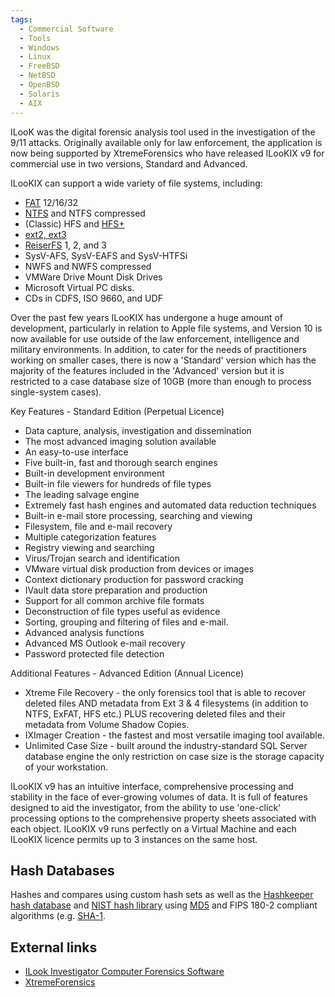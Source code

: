 ```yaml
---
tags:
  - Commercial Software
  - Tools
  - Windows
  - Linux
  - FreeBSD
  - NetBSD
  - OpenBSD
  - Solaris
  - AIX
---
```

ILooK was the digital forensic analysis tool used in the investigation
of the 9/11 attacks. Originally available only for law enforcement, the
application is now being supported by XtremeForensics who have released
ILooKIX v9 for commercial use in two versions, Standard and Advanced.

ILooKIX can support a wide variety of file systems, including:
* [FAT](fat.md) 12/16/32
* [NTFS](ntfs.md) and NTFS compressed
* (Classic) HFS and [HFS+](hfs+.md)
* [ext2, ext3](extended_file_system_(ext).md)
* [ReiserFS](reiserfs.md) 1, 2, and 3
* SysV-AFS, SysV-EAFS and SysV-HTFSi
* NWFS and NWFS compressed
* VMWare Drive Mount Disk Drives
* Microsoft Virtual PC disks.
* CDs in CDFS, ISO 9660, and UDF

Over the past few years ILooKIX has undergone a huge amount of
development, particularly in relation to Apple file systems, and Version
10 is now available for use outside of the law enforcement, intelligence
and military environments. In addition, to cater for the needs of
practitioners working on smaller cases, there is now a 'Standard'
version which has the majority of the features included in the
'Advanced' version but it is restricted to a case database size of 10GB
(more than enough to process single-system cases).

Key Features - Standard Edition (Perpetual Licence)

* Data capture, analysis, investigation and dissemination
* The most advanced imaging solution available
* An easy-to-use interface
* Five built-in, fast and thorough search engines
* Built-in development environment
* Built-in file viewers for hundreds of file types
* The leading salvage engine
* Extremely fast hash engines and automated data reduction techniques
* Built-in e-mail store processing, searching and viewing
* Filesystem, file and e-mail recovery
* Multiple categorization features
* Registry viewing and searching
* Virus/Trojan search and identification
* VMware virtual disk production from devices or images
* Context dictionary production for password cracking
* IVault data store preparation and production
* Support for all common archive file formats
* Deconstruction of file types useful as evidence
* Sorting, grouping and filtering of files and e-mail.
* Advanced analysis functions
* Advanced MS Outlook e-mail recovery
* Password protected file detection

Additional Features - Advanced Edition (Annual Licence)

* Xtreme File Recovery - the only forensics tool that is able to recover
  deleted files AND metadata from Ext 3 & 4 filesystems (in addition to
  NTFS, ExFAT, HFS etc.) PLUS recovering deleted files and their
  metadata from Volume Shadow Copies.
* IXImager Creation - the fastest and most versatile imaging tool
  available.
* Unlimited Case Size - built around the industry-standard SQL Server
  database engine the only restriction on case size is the storage
  capacity of your workstation.

ILooKIX v9 has an intuitive interface, comprehensive processing and
stability in the face of ever-growing volumes of data. It is full of
features designed to aid the investigator, from the ability to use
'one-click' processing options to the comprehensive property sheets
associated with each object. ILooKIX v9 runs perfectly on a Virtual
Machine and each ILooKIX licence permits up to 3 instances on the same
host.

## Hash Databases

Hashes and compares using custom hash sets as well as the
[Hashkeeper hash database](hashkeeper.md) and
[NIST hash library](national_software_reference_library.md)
using [MD5](md5.md) and FIPS 180-2 compliant algorithms (e.g.
[SHA-1](sha-1.md).

## External links

* [ILook Investigator Computer Forensics Software](https://www.ilook-forensics.org/)
* [XtremeForensics](https://www.xtremeforensics.com/)
